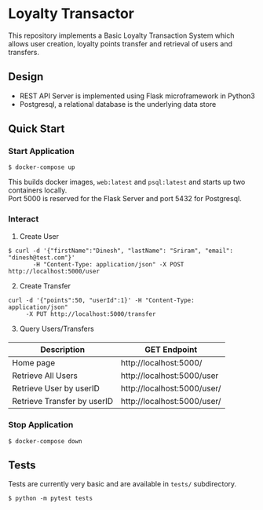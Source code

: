 # Loyalty Transactor

This repository implements a Basic Loyalty Transaction System which allows user creation,
loyalty points transfer and retrieval of users and transfers.

## Design

- REST API Server is implemented using Flask microframework in Python3
- Postgresql, a relational database is the underlying data store

## Quick Start

### Start Application
```
$ docker-compose up
```

This builds docker images, `web:latest` and `psql:latest` and starts up two containers locally.  
Port 5000 is reserved for the Flask Server and port 5432 for Postgresql.

### Interact

1. Create User

```
$ curl -d '{"firstName":"Dinesh", "lastName": "Sriram", "email": "dinesh@test.com"}' 
       -H "Content-Type: application/json" -X POST http://localhost:5000/user
```

2. Create Transfer
```
curl -d '{"points":50, "userId":1}' -H "Content-Type: application/json" 
     -X PUT http://localhost:5000/transfer
```

3. Query Users/Transfers
#### 
| Description | GET Endpoint |
| --- | --- |
| Home page | http://localhost:5000/ |
| Retrieve All Users| http://localhost:5000/user |
| Retrieve User by userID | http://localhost:5000/user/<userId> |
| Retrieve Transfer by userID | http://localhost:5000/user/<userId> |


### Stop Application
```
$ docker-compose down
```


## Tests

Tests are currently very basic and are available in `tests/` subdirectory.
```
$ python -m pytest tests
```

